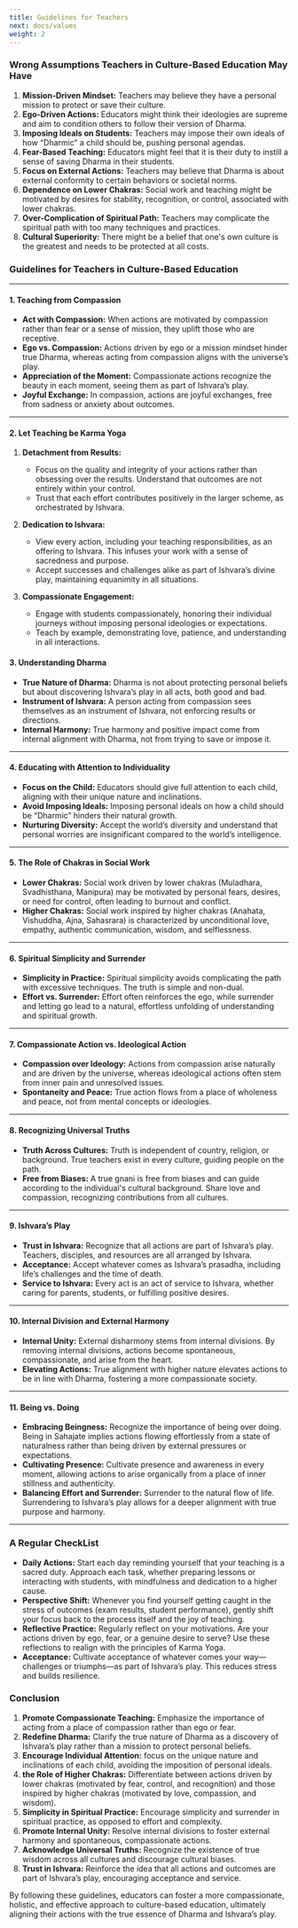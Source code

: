 ```yaml
---
title: Guidelines for Teachers
next: docs/values
weight: 2
---
```



### Wrong Assumptions Teachers in Culture-Based Education May Have

1. **Mission-Driven Mindset:** Teachers may believe they have a personal mission to protect or save their culture.
2. **Ego-Driven Actions:** Educators might think their ideologies are supreme and aim to condition others to follow their version of Dharma.
3. **Imposing Ideals on Students:** Teachers may impose their own ideals of how “Dharmic” a child should be, pushing personal agendas.
4. **Fear-Based Teaching:** Educators might feel that it is their duty to instill a sense of saving Dharma in their students.
5. **Focus on External Actions:** Teachers may believe that Dharma is about external conformity to certain behaviors or societal norms.
6. **Dependence on Lower Chakras:** Social work and teaching might be motivated by desires for stability, recognition, or control, associated with lower chakras.
7. **Over-Complication of Spiritual Path:** Teachers may complicate the spiritual path with too many techniques and practices.
8. **Cultural Superiority:** There might be a belief that one's own culture is the greatest and needs to be protected at all costs.


### Guidelines for Teachers in Culture-Based Education

---

#### 1. Teaching from Compassion

- **Act with Compassion:** When actions are motivated by compassion rather than fear or a sense of mission, they uplift those who are receptive.
- **Ego vs. Compassion:** Actions driven by ego or a mission mindset hinder true Dharma, whereas acting from compassion aligns with the universe’s play.
- **Appreciation of the Moment:** Compassionate actions recognize the beauty in each moment, seeing them as part of Ishvara’s play.
- **Joyful Exchange:** In compassion, actions are joyful exchanges, free from sadness or anxiety about outcomes.

---
#### 2. Let Teaching be Karma Yoga

1. **Detachment from Results:**
   - Focus on the quality and integrity of your actions rather than obsessing over the results. Understand that outcomes are not entirely within your control.
   - Trust that each effort contributes positively in the larger scheme, as orchestrated by Ishvara.

2. **Dedication to Ishvara:**
   - View every action, including your teaching responsibilities, as an offering to Ishvara. This infuses your work with a sense of sacredness and purpose.
   - Accept successes and challenges alike as part of Ishvara’s divine play, maintaining equanimity in all situations.

3. **Compassionate Engagement:**
   - Engage with students compassionately, honoring their individual journeys without imposing personal ideologies or expectations.
   - Teach by example, demonstrating love, patience, and understanding in all interactions.


#### 3. Understanding Dharma

- **True Nature of Dharma:** Dharma is not about protecting personal beliefs but about discovering Ishvara’s play in all acts, both good and bad.
- **Instrument of Ishvara:** A person acting from compassion sees themselves as an instrument of Ishvara, not enforcing results or directions.
- **Internal Harmony:** True harmony and positive impact come from internal alignment with Dharma, not from trying to save or impose it.

---

#### 4. Educating with Attention to Individuality

- **Focus on the Child:** Educators should give full attention to each child, aligning with their unique nature and inclinations.
- **Avoid Imposing Ideals:** Imposing personal ideals on how a child should be “Dharmic” hinders their natural growth.
- **Nurturing Diversity:** Accept the world’s diversity and understand that personal worries are insignificant compared to the world’s intelligence.

---

#### 5. The Role of Chakras in Social Work

- **Lower Chakras:** Social work driven by lower chakras (Muladhara, Svadhisthana, Manipura) may be motivated by personal fears, desires, or need for control, often leading to burnout and conflict.
- **Higher Chakras:** Social work inspired by higher chakras (Anahata, Vishuddha, Ajna, Sahasrara) is characterized by unconditional love, empathy, authentic communication, wisdom, and selflessness.

---

#### 6. Spiritual Simplicity and Surrender

- **Simplicity in Practice:** Spiritual simplicity avoids complicating the path with excessive techniques. The truth is simple and non-dual.
- **Effort vs. Surrender:** Effort often reinforces the ego, while surrender and letting go lead to a natural, effortless unfolding of understanding and spiritual growth.

---
#### 7. Compassionate Action vs. Ideological Action

- **Compassion over Ideology:** Actions from compassion arise naturally and are driven by the universe, whereas ideological actions often stem from inner pain and unresolved issues.
- **Spontaneity and Peace:** True action flows from a place of wholeness and peace, not from mental concepts or ideologies.

---



#### 8. Recognizing Universal Truths

- **Truth Across Cultures:** Truth is independent of country, religion, or background. True teachers exist in every culture, guiding people on the path.
- **Free from Biases:** A true gnani is free from biases and can guide according to the individual's cultural background. Share love and compassion, recognizing contributions from all cultures.

---

#### 9. Ishvara’s Play

- **Trust in Ishvara:** Recognize that all actions are part of Ishvara’s play. Teachers, disciples, and resources are all arranged by Ishvara.
- **Acceptance:** Accept whatever comes as Ishvara’s prasadha, including life’s challenges and the time of death.
- **Service to Ishvara:** Every act is an act of service to Ishvara, whether caring for parents, students, or fulfilling positive desires.

---

#### 10. Internal Division and External Harmony

- **Internal Unity:** External disharmony stems from internal divisions. By removing internal divisions, actions become spontaneous, compassionate, and arise from the heart.
- **Elevating Actions:** True alignment with higher nature elevates actions to be in line with Dharma, fostering a more compassionate society.

---

#### 11. Being vs. Doing

-   **Embracing Beingness:** Recognize the importance of being over doing. Being in Sahajate implies actions flowing effortlessly from a state of naturalness rather than being driven by external pressures or expectations.
-   **Cultivating Presence:** Cultivate presence and awareness in every moment, allowing actions to arise organically from a place of inner stillness and authenticity.
-   **Balancing Effort and Surrender:** Surrender to the natural flow of life. Surrendering to Ishvara’s play allows for a deeper alignment with true purpose and harmony.

---

### A Regular CheckList

- **Daily Actions:** Start each day reminding yourself that your teaching is a sacred duty. Approach each task, whether preparing lessons or interacting with students, with mindfulness and dedication to a higher cause.
- **Perspective Shift:** Whenever you find yourself getting caught in the stress of outcomes (exam results, student performance), gently shift your focus back to the process itself and the joy of teaching.
- **Reflective Practice:** Regularly reflect on your motivations. Are your actions driven by ego, fear, or a genuine desire to serve? Use these reflections to realign with the principles of Karma Yoga.
- **Acceptance:** Cultivate acceptance of whatever comes your way—challenges or triumphs—as part of Ishvara’s play. This reduces stress and builds resilience.


### Conclusion

1. **Promote Compassionate Teaching:** Emphasize the importance of acting from a place of compassion rather than ego or fear.
2. **Redefine Dharma:** Clarify the true nature of Dharma as a discovery of Ishvara’s play rather than a mission to protect personal beliefs.
3. **Encourage Individual Attention:** focus on the unique nature and inclinations of each child, avoiding the imposition of personal ideals.
4. **the Role of Higher Chakras:** Differentiate between actions driven by lower chakras (motivated by fear, control, and recognition) and those inspired by higher chakras (motivated by love, compassion, and wisdom).
5. **Simplicity in Spiritual Practice:** Encourage simplicity and surrender in spiritual practice, as opposed to effort and complexity.
6. **Promote Internal Unity:** Resolve internal divisions to foster external harmony and spontaneous, compassionate actions.
7. **Acknowledge Universal Truths:** Recognize the existence of true wisdom across all cultures and discourage cultural biases.
8. **Trust in Ishvara:** Reinforce the idea that all actions and outcomes are part of Ishvara’s play, encouraging acceptance and service.

By following these guidelines, educators can foster a more compassionate, holistic, and effective approach to culture-based education, ultimately aligning their actions with the true essence of Dharma and Ishvara’s play.